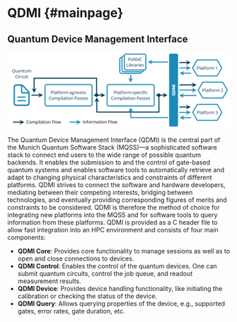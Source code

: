 # QDMI {#mainpage}

## Quantum Device Management Interface

![QDMI](_static/qdmi.svg)

The Quantum Device Management Interface (QDMI) is the central part of the Munich Quantum Software
Stack (MQSS)—a sophisticated software stack to connect end users to the wide range of possible
quantum backends. It enables the submission to and the control of gate-based quantum systems and
enables software tools to automatically retrieve and adapt to changing physical characteristics and
constraints of different platforms. QDMI strives to connect the software and hardware developers,
mediating between their competing interests, bridging between technologies, and eventually providing
corresponding figures of merits and constraints to be considered. QDMI is therefore the method of
choice for integrating new platforms into the MQSS and for software tools to query information from
these platforms. QDMI is provided as a C header file to allow fast integration into an HPC
environment and consists of four main components:

- **QDMI Core**: Provides core functionality to manage sessions as well as to open and close
  connections to devices.
- **QDMI Control**: Enables the control of the quantum devices. One can submit quantum circuits,
  control the job queue, and readout measurement results.
- **QDMI Device**: Provides device handling functionality, like initiating the calibration or
  checking the status of the device.
- **QDMI Query**: Allows querying properties of the device, e.g., supported gates, error rates, gate
  duration, etc.
